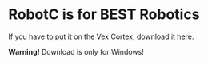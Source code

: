 # RobotC is for BEST Robotics
If you have to put it on the Vex Cortex,
[download it here](http://www.robotc.net/download/vexrobotics/).

**Warning!** Download is only for Windows!
